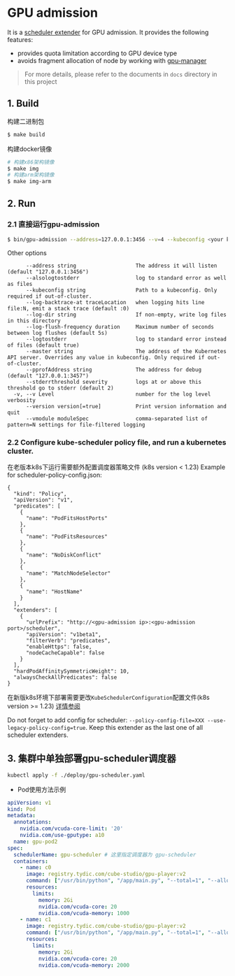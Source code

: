 # GPU admission

It is a [scheduler extender](https://github.com/kubernetes/community/blob/master/contributors/design-proposals/scheduling/scheduler_extender.md) for GPU admission.
It provides the following features:

- provides quota limitation according to GPU device type
- avoids fragment allocation of node by working with [gpu-manager](https://github.com/tkestack/gpu-manager)

> For more details, please refer to the documents in `docs` directory in this project


## 1. Build

构建二进制包
```bash
$ make build
```

构建docker镜像
```bash
# 构建x86架构镜像
$ make img
# 构建arm架构镜像
$ make img-arm
```

## 2. Run

### 2.1 直接运行gpu-admission

```bash
$ bin/gpu-admission --address=127.0.0.1:3456 --v=4 --kubeconfig <your kubeconfig> --logtostderr=true
```

Other options

```
      --address string                   The address it will listen (default "127.0.0.1:3456")
      --alsologtostderr                  log to standard error as well as files
      --kubeconfig string                Path to a kubeconfig. Only required if out-of-cluster.
      --log-backtrace-at traceLocation   when logging hits line file:N, emit a stack trace (default :0)
      --log-dir string                   If non-empty, write log files in this directory
      --log-flush-frequency duration     Maximum number of seconds between log flushes (default 5s)
      --logtostderr                      log to standard error instead of files (default true)
      --master string                    The address of the Kubernetes API server. Overrides any value in kubeconfig. Only required if out-of-cluster.
      --pprofAddress string              The address for debug (default "127.0.0.1:3457")
      --stderrthreshold severity         logs at or above this threshold go to stderr (default 2)
  -v, --v Level                          number for the log level verbosity
      --version version[=true]           Print version information and quit
      --vmodule moduleSpec               comma-separated list of pattern=N settings for file-filtered logging
```

### 2.2 Configure kube-scheduler policy file, and run a kubernetes cluster.

在老版本k8s下运行需要额外配置调度器策略文件 (k8s version < 1.23)
Example for scheduler-policy-config.json:
```
{
  "kind": "Policy",
  "apiVersion": "v1",
  "predicates": [
    {
      "name": "PodFitsHostPorts"
    },
    {
      "name": "PodFitsResources"
    },
    {
      "name": "NoDiskConflict"
    },
    {
      "name": "MatchNodeSelector"
    },
    {
      "name": "HostName"
    }
  ],
  "extenders": [
    {
      "urlPrefix": "http://<gpu-admission ip>:<gpu-admission port>/scheduler",
      "apiVersion": "v1beta1",
      "filterVerb": "predicates",
      "enableHttps": false,
      "nodeCacheCapable": false
    }
  ],
  "hardPodAffinitySymmetricWeight": 10,
  "alwaysCheckAllPredicates": false
}
```

在新版k8s环境下部署需要更改`KubeSchedulerConfiguration`配置文件(k8s version >= 1.23)
[详情参阅](./deploy/README.md)

Do not forget to add config for scheduler: `--policy-config-file=XXX --use-legacy-policy-config=true`.
Keep this extender as the last one of all scheduler extenders.

## 3. 集群中单独部署gpu-scheduler调度器

```bash
kubectl apply -f ./deploy/gpu-scheduler.yaml
```

- Pod使用方法示例

```yaml
apiVersion: v1
kind: Pod
metadata:
  annotations:
    nvidia.com/vcuda-core-limit: '20'
    nvidia.com/use-gputype: a10
  name: gpu-pod2
spec:
  schedulerName: gpu-scheduler # 这里指定调度器为 gpu-scheduler
  containers:
    - name: c0
      image: registry.tydic.com/cube-studio/gpu-player:v2
      command: ["/usr/bin/python", "/app/main.py", "--total=1", "--allocated=1"]
      resources:
        limits:
          memory: 2Gi
          nvidia.com/vcuda-core: 20
          nvidia.com/vcuda-memory: 1000
    - name: c1
      image: registry.tydic.com/cube-studio/gpu-player:v2
      command: ["/usr/bin/python", "/app/main.py", "--total=1", "--allocated=1"]
      resources:
        limits:
          memory: 2Gi
          nvidia.com/vcuda-core: 20
          nvidia.com/vcuda-memory: 2000
```